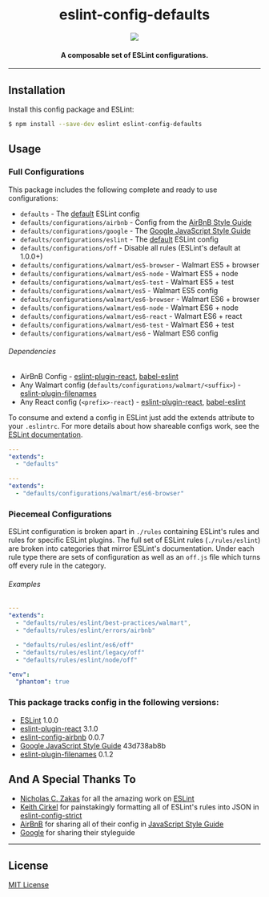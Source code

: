<h1 align="center">eslint-config-defaults</h1>

<p align="center">
  <a href="https://nodei.co/npm/eslint-config-defaults/">
    <img src="https://nodei.co/npm/eslint-config-defaults.png?compact=true">
  </a>
</p>

<h4 align="center">
  A composable set of ESLint configurations.
</h4>

***

## Installation

Install this config package and ESLint:

```bash
$ npm install --save-dev eslint eslint-config-defaults
```

## Usage

### Full Configurations

This package includes the following complete and ready to use configurations:

- `defaults` - The [default](https://github.com/eslint/eslint/blob/master/conf/eslint.json) ESLint config
- `defaults/configurations/airbnb` - Config from the [AirBnB Style Guide](https://github.com/airbnb/javascript)
- `defaults/configurations/google` - The [Google JavaScript Style Guide](https://google.github.io/styleguide/javascriptguide.xml)
- `defaults/configurations/eslint` - The [default](https://github.com/eslint/eslint/blob/master/conf/eslint.json) ESLint config
- `defaults/configurations/off` - Disable all rules (ESLint's default at 1.0.0+)
- `defaults/configurations/walmart/es5-browser` - Walmart ES5 + browser
- `defaults/configurations/walmart/es5-node` - Walmart ES5 + node
- `defaults/configurations/walmart/es5-test` - Walmart ES5 + test
- `defaults/configurations/walmart/es5` - Walmart ES5 config
- `defaults/configurations/walmart/es6-browser` - Walmart ES6 + browser
- `defaults/configurations/walmart/es6-node` - Walmart ES6 + node
- `defaults/configurations/walmart/es6-react` - Walmart ES6 + react
- `defaults/configurations/walmart/es6-test` - Walmart ES6 + test
- `defaults/configurations/walmart/es6` - Walmart ES6 config

###### Dependencies

- AirBnB Config - [eslint-plugin-react](https://www.npmjs.com/package/eslint-plugin-react), [babel-eslint](https://github.com/babel/babel-eslint)
- Any Walmart config (`defaults/configurations/walmart/<suffix>`) - [eslint-plugin-filenames](https://github.com/selaux/eslint-plugin-filenames)
- Any React config (`<prefix>-react`) - [eslint-plugin-react](https://www.npmjs.com/package/eslint-plugin-react), [babel-eslint](https://github.com/babel/babel-eslint)

To consume and extend a config in ESLint just add the extends attribute to your `.eslintrc`. For
more details about how shareable configs work, see the
[ESLint documentation](http://eslint.org/docs/developer-guide/shareable-configs).

```yaml
---
"extends":
  - "defaults"
```

```yaml
---
"extends":
  - "defaults/configurations/walmart/es6-browser"
```

### Piecemeal Configurations

ESLint configuration is broken apart in `./rules` containing ESLint's rules and rules for specific ESLint plugins. The full set of ESLint rules (`./rules/eslint`) are broken into categories that mirror ESLint's documentation. Under each rule type there are sets of configuration as well as an `off.js` file which turns off every rule in the category.

###### Examples

```yaml
---
"extends":
  - "defaults/rules/eslint/best-practices/walmart",
  - "defaults/rules/eslint/errors/airbnb"

  - "defaults/rules/eslint/es6/off"
  - "defaults/rules/eslint/legacy/off"
  - "defaults/rules/eslint/node/off"

"env":
  "phantom": true
```

### This package tracks config in the following versions:

- [ESLint](https://github.com/eslint/eslint) 1.0.0
- [eslint-plugin-react](https://www.npmjs.com/package/eslint-plugin-react) 3.1.0
- [eslint-config-airbnb](https://www.npmjs.com/package/eslint-config-airbnb) 0.0.7
- [Google JavaScript Style Guide](https://github.com/google/styleguide/tree/43d738ab8bb0c797f78506945729946aacbab17d) 43d738ab8b
- [eslint-plugin-filenames](https://www.npmjs.com/package/eslint-plugin-filenames) 0.1.2

## And A Special Thanks To

* [Nicholas C. Zakas](https://github.com/nzakas) for all the amazing work on [ESLint](https://github.com/eslint/eslint)
* [Keith Cirkel](https://github.com/keithamus) for painstakingly formatting all of ESLint's rules into JSON in [eslint-config-strict](https://github.com/keithamus/eslint-config-strict)
* [AirBnB](https://github.com/airbnb/javascript) for sharing all of their config in [JavaScript Style Guide](https://github.com/airbnb/javascript)
* [Google](https://google.github.io/styleguide/javascriptguide.xml) for sharing their styleguide

***

## License

[MIT License](http://opensource.org/licenses/MIT)
